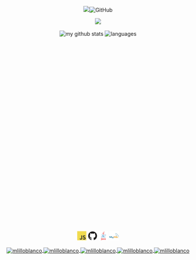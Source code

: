<!-- visits and followers -->
<p align="center">
<img src="https://gpvc.arturio.dev/mlilloblanco"><img alt="GitHub" src="https://img.shields.io/badge/dynamic/json?logo=github&label=GitHub+Followers&labelColor=282c34&color=181717&query=%24.data.totalSubs&url=https%3A%2F%2Fapi.spencerwoo.com%2Fsubstats%2F%3Fsource%3Dgithub%26queryKey%3Dmlilloblanco&longCache=true">
</p>

<!-- spotify -->
<p align="center">
    <img src="https://spotify-github-profile.vercel.app/api/view?uid=mlilloblanco&cover_image=true"/>
</p>

<!-- status codes -->
 <p align="center">
 <img src="https://github-readme-stats.vercel.app/api?username=mlilloblanco&show_icons=true&theme=tokyonight" alt="my github stats" width="420"/>&nbsp;<img        src="https://github-readme-stats.vercel.app/api/top-langs/?username=mlilloblanco&layout=compact&theme=tokyonight" alt="languages" height="165">
 </p>
    
<!-- programming langs-->
<p align="center">
<svg viewBox="0 0 128 128">
<img src="https://github.com/devicons/devicon/blob/master/icons/javascript/javascript-original.svg" width="25px" height="25px"/>
<img src="https://github.com/devicons/devicon/blob/master/icons/github/github-original.svg" width="25px" height="25px"/>
<img src="https://github.com/devicons/devicon/blob/master/icons/java/java-original-wordmark.svg" width="25px" height="25px"/>
<img src="https://github.com/devicons/devicon/blob/master/icons/mysql/mysql-original-wordmark.svg" width="25px" height="25px"/>
</p>


<!-- websites and link -->
<p align="center">
<a href="https://www.linkedin.com/in/manuel-lillo-blanco/" target="blank">
<img align="center" src="https://cdn.jsdelivr.net/npm/simple-icons@3.0.1/icons/linkedin.svg" alt="mlilloblanco" height="20" width="20" />
</a>
<a href="https://twitter.com/mlilloblanco" target="blank">
<img align="center" src="https://cdn.jsdelivr.net/npm/simple-icons@3.0.1/icons/twitter.svg" alt="mlilloblanco" height="20" width="20" />
</a>
<a href="https://github.com/mlilloblanco" target="blank">
<img align="center" src="https://cdn.jsdelivr.net/npm/simple-icons@3.0.1/icons/github.svg" alt="mlilloblanco" height="20" width="20" />
</a>
<a href="https://t.me/mlilloblanco" target="blank">
<img align="center" src="https://cdn.jsdelivr.net/npm/simple-icons@3.0.1/icons/telegram.svg" alt="mlilloblanco" height="20" width="20" />
</a>
<a href="https://open.spotify.com/user/mlilloblanco?si=1zfWym4GR9GJAesn1Jdvug" target="blank">
<img align="center" src="https://cdn.jsdelivr.net/npm/simple-icons@3.0.1/icons/spotify.svg" alt="mlilloblanco" height="20" width="20" />
</a>
</p>
